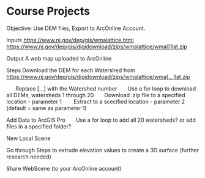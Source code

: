 # Course Projects

Objective: Use DEM files, Export to ArcOnline Account. 

Inputs
https://www.nj.gov/dep/gis/wmalattice.html
https://www.nj.gov/dep/gis/digidownload/zips/wmalattice/wma01lat.zip 

Output
A web map  uploaded to ArcOnline

Steps
Download the DEM for each Watershed from https://www.nj.gov/dep/gis/digidownload/zips/wmalattice/wma[...]lat.zip

&nbsp;&nbsp;&nbsp;&nbsp;&nbsp;&nbsp;Replace [...] with the Watershed number
&nbsp;&nbsp;&nbsp;&nbsp;&nbsp;&nbsp;Use a for loop to download all DEMs, watersheds 1 through 20
&nbsp;&nbsp;&nbsp;&nbsp;&nbsp;&nbsp;Download .zip file to a specified location - parameter 1
&nbsp;&nbsp;&nbsp;&nbsp;&nbsp;&nbsp; Extract to a scecified location - parameter 2 (default = same as parameter 1)

Add Data to ArcGIS Pro
&nbsp;&nbsp;&nbsp;&nbsp;&nbsp;&nbsp;Use a for loop to add all 20 watersheds? or add files in a specified folder?

New Local Scene

Go through Steps to extrude elevation values to create a 3D surface (further research needed)

Share WebScene (to your ArcOnline account)
	
	
